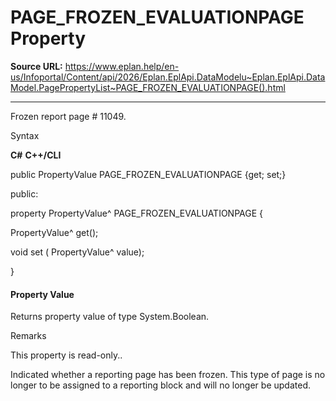 # PAGE_FROZEN_EVALUATIONPAGE Property

**Source URL:** https://www.eplan.help/en-us/Infoportal/Content/api/2026/Eplan.EplApi.DataModelu~Eplan.EplApi.DataModel.PagePropertyList~PAGE_FROZEN_EVALUATIONPAGE().html

---

Frozen report page # 11049.

Syntax

**C#**
**C++/CLI**


public PropertyValue PAGE_FROZEN_EVALUATIONPAGE {get; set;}

public:

property PropertyValue^ PAGE_FROZEN_EVALUATIONPAGE {

   PropertyValue^ get();

   void set (    PropertyValue^ value);

}


#### Property Value

Returns property value of type System.Boolean.

Remarks

This property is read-only..

Indicated whether a reporting page has been frozen. This type of page is no longer to be assigned to a reporting block and will no longer be updated.
